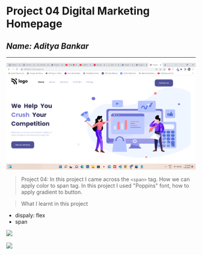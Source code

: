 # __Project 04 Digital Marketing Homepage__
## _Name: Aditya Bankar_
-----
![](ScreeShot4.png)

> Project 04: In this project I came across the ``` <span> ``` tag. How we can apply color to span tag. In this project I used "Poppins" font, how to apply gradient to button.

> What I learnt in this project
- dispaly: flex
- span

![](https://img.shields.io/badge/Chrome-Version%20103.0.5060.134-green)

![](https://img.shields.io/badge/GitHub-aditya--199-green)